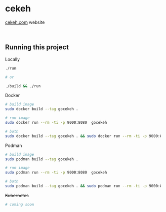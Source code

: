 # cekeh

[cekeh.com](http://cekeh.com) website

<br />

## Running this project

Locally
```bash
./run

# or

./build && ./run
```

Docker
```bash
# build image
sudo docker build --tag gocekeh .

# run image
sudo docker run --rm -ti -p 9000:8080  gocekeh

# both
sudo docker build --tag gocekeh . && sudo docker run --rm -ti -p 9000:8080  gocekeh
```

Podman
```bash
# build image
sudo podman build --tag gocekeh .

# run image
sudo podman run --rm -ti -p 9000:8080  gocekeh

# both
sudo podman build --tag gocekeh . && sudo podman run --rm -ti -p 9000:8080  gocekeh
```

~~Kubernetes~~
```bash
# coming soon
```